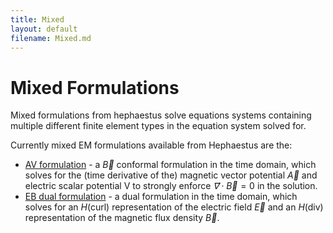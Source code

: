 ```yaml
---
title: Mixed
layout: default
filename: Mixed.md
---
```

# Mixed Formulations
Mixed formulations from hephaestus solve equations systems containing multiple different finite element types in the equation system solved for.

Currently mixed EM formulations available from Hephaestus are the:
 - [AV formulation](AVFormulation.md) - a $\vec B$ conformal formulation in the time domain, which solves for the (time derivative of the) magnetic vector potential $\vec A$ and electric scalar potential V to strongly enforce $\vec ∇ \cdot \vec B = 0$ in the solution.
  - [EB dual formulation](EBFormulation.md) - a dual formulation in the time domain, which solves for an $H(\mathrm{curl})$ representation of the electric field $\vec E$ and an $H(\mathrm{div})$ representation of the magnetic flux density $\vec B$. 
